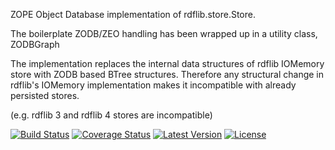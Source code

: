 ZOPE Object Database implementation of rdflib.store.Store.

The boilerplate ZODB/ZEO handling has been wrapped up in a utility class, ZODBGraph

The implementation replaces the internal data structures of rdflib
IOMemory store with ZODB based BTree structures. Therefore any
structural change in rdflib's IOMemory implementation makes it
incompatible with already persisted stores.

(e.g. rdflib 3 and rdflib 4 stores are incompatible)

[![Build Status](https://travis-ci.org/openworm/rdflib-zodb.png?branch=master)](https://travis-ci.org/openworm/rdflib-zodb)
[![Coverage Status](https://coveralls.io/repos/openworm/rdflib-zodb/badge.png)](https://coveralls.io/r/openworm/rdflib-zodb)
[![Latest Version](https://img.shields.io/pypi/v/pow-store-zodb.svg)](https://pypi.python.org/pypi/pow-store-zodb/)
[![License](https://img.shields.io/pypi/l/pow-store-zodb.svg)](https://pypi.python.org/pypi/pow-store-zodb/)
